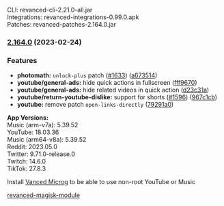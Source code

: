 CLI: revanced-cli-2.21.0-all.jar  
Integrations: revanced-integrations-0.99.0.apk  
Patches: revanced-patches-2.164.0.jar  

### [2.164.0](https://github.com/revanced/revanced-patches/compare/v2.163.0...v2.164.0) (2023-02-24)
### Features
* **photomath:** `unlock-plus` patch ([#1633](https://github.com/revanced/revanced-patches/issues/1633)) ([a673514](https://github.com/revanced/revanced-patches/commit/a673514f848e583513924a6a9b8cfbb56153cc3a))
* **youtube/general-ads:** hide quick actions in fullscreen ([fff9670](https://github.com/revanced/revanced-patches/commit/fff9670a81108b8343d0b7913953fc6c2bb4a6f0))
* **youtube/general-ads:** hide related videos in quick action ([d23c31a](https://github.com/revanced/revanced-patches/commit/d23c31a9ec39189e08474044ac5ca06d974add76))
* **youtube/return-youtube-dislike:** support for shorts ([#1596](https://github.com/revanced/revanced-patches/issues/1596)) ([967c1cb](https://github.com/revanced/revanced-patches/commit/967c1cbd4b340a382a355f13d236d2881bafddbf))
* **youtube:** remove patch `open-links-directly` ([79291a0](https://github.com/revanced/revanced-patches/commit/79291a0d34bd9514cbef5d97c21c59dfbffad287))

  
**App Versions:**  
Music (arm-v7a): 5.39.52  
YouTube: 18.03.36  
Music (arm64-v8a): 5.39.52  
Reddit: 2023.05.0  
Twitter: 9.71.0-release.0  
Twitch: 14.6.0  
TikTok: 27.8.3  

Install [Vanced Microg](https://github.com/TeamVanced/VancedMicroG/releases) to be able to use non-root YouTube or Music  

[revanced-magisk-module](https://github.com/j-hc/revanced-magisk-module)  
